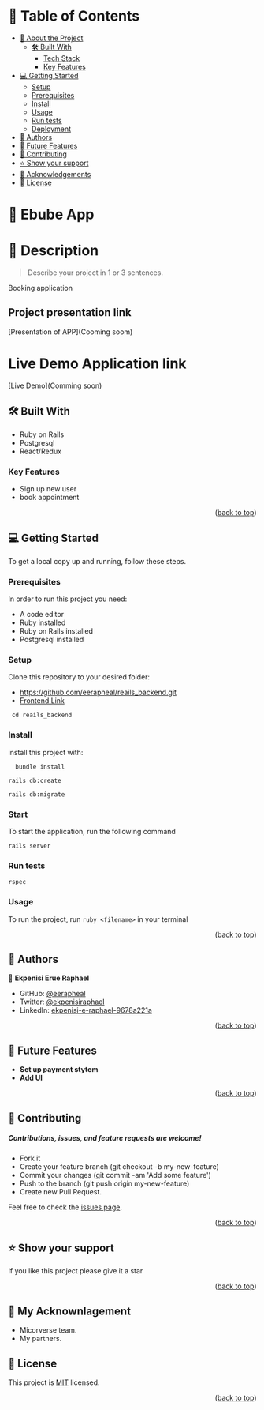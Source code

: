 # 📗 Table of Contents

- [📖 About the Project](#about-project)
  - [🛠️ Built With](#built-with)
    - [Tech Stack](#tech-stack)
    - [Key Features](#key-features)
- [💻 Getting Started](#getting-started)
  - [Setup](#setup)
  - [Prerequisites](#prerequisites)
  - [Install](#install)
  - [Usage](#usage)
  - [Run tests](#run-tests)
  - [Deployment](#triangular_flag_on_post-deployment)
- [👥 Authors](#authors)
- [🔭 Future Features](#future-features)
- [🤝 Contributing](#contributing)
- [⭐ Show your support](#support)
- [🙏 Acknowledgements](#acknowledgements)
- [📝 License](#license)


<!-- PROJECT DESCRIPTION -->

# 📖 Ebube App <a name="about-project"></a>

# 📖 Description <a name="Description-Note"></a>
> Describe your project in 1 or 3 sentences.

Booking application

## Project presentation link

[Presentation of APP](Cooming soom)

# Live Demo Application link

[Live Demo](Comming soon)

## 🛠️ Built With <a name="built-with"></a>

- Ruby on Rails
- Postgresql
- React/Redux

### Key Features <a name="key-features"></a>

- Sign up new user
- book appointment

<p align="right">(<a href="#readme-top">back to top</a>)</p>

<!-- GETTING STARTED -->

## 💻 Getting Started <a name="getting-started"></a>

To get a local copy up and running, follow these steps.

### Prerequisites

In order to run this project you need:

- A code editor
- Ruby installed
- Ruby on Rails installed
- Postgresql installed

### Setup

Clone this repository to your desired folder:
- https://github.com/eerapheal/reails_backend.git
- [Frontend Link](https://github.com/eerapheal/frontends
)
```
 cd reails_backend
```


### Install
install this project with:
```
  bundle install
  ```
  ```
  rails db:create
  ```
  ```
  rails db:migrate
```

### Start 
To start the application, run the following command
```
rails server
```
### Run tests 
```
rspec
```
### Usage

To run the project, run `ruby <filename>` in your terminal

<p align="right">(<a href="#readme-top">back to top</a>)</p>

<!-- AUTHORS -->

## 👥 Authors <a name="authors"></a>

👤 **Ekpenisi Erue Raphael**

- GitHub: [@eerapheal](https://github.com/eerapheal)
- Twitter: [@ekpenisiraphael](https://twitter.com/ekpenisiraphael)
- LinkedIn: [ekpenisi-e-raphael-9678a221a](https://www.linkedin.com/in/ekpenisi-e-raphael-9678a221a/)


<p align="right">(<a href="#readme-top">back to top</a>)</p>

<!-- FUTURE FEATURES -->

## 🔭 Future Features <a name="future-features"></a>

- **Set up payment stytem**
- **Add UI**

<p align="right">(<a href="#readme-top">back to top</a>)</p>

<!-- CONTRIBUTING -->

## 🤝 Contributing <a name="contributing"></a>

##### Contributions, issues, and feature requests are welcome!
- Fork it
- Create your feature branch (git checkout -b my-new-feature)
- Commit your changes (git commit -am 'Add some feature')
- Push to the branch (git push origin my-new-feature)
- Create new Pull Request.

Feel free to check the [issues page](https://github.com/eerapheal/reails_backend/issues).

<p align="right">(<a href="#readme-top">back to top</a>)</p>

<!-- SUPPORT -->

## ⭐ Show your support <a name="support"></a>

If you like this project please give it a star

<p align="right">(<a href="#readme-top">back to top</a>)</p>

<!-- Acknownlagement -->

## 🤝 My  Acknownlagement
- Micorverse team.
- My partners.



<!-- LICENSE -->

## 📝 License <a name="license"></a>

This project is [MIT](./LICENSE) licensed.

<p align="right">(<a href="#readme-top">back to top</a>)</p>

